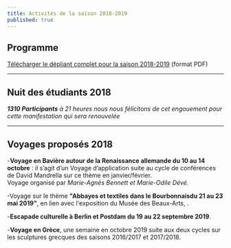 ```yaml
---
title: Activités de la saison 2018-2019
published: true
---
```



## Programme

[Télécharger le dépliant complet pour la saison 2018-2019](/fichiers/adhesion-2018-2019.pdf) (format PDF)


 --- 




## Nuit des étudiants 2018  

_**1310 Participants** à 21 heures nous nous félicitons de cet engouement pour cette manifestation qui sera renouvelée_  

---

## Voyages proposés 2018  

-**Voyage en Bavière autour de la Renaissance allemande du 10 au 14 octobre** : il s’agit d’un
Voyage d’application suite au cycle de conférences de David Mandrella sur ce thème en
janvier/février.  
Voyage organisé par _Marie-Agnès Bennett et Marie-Odile Dévé._  

-Voyage sur le thème **"Abbayes et textiles dans le Bourbonnaisdu 21 au 23 mai 2019"**, en lien avec l'exposition du Musée des Beaux-Arts, .  

-**Escapade culturelle à Berlin  et Postdam du 19 au 22 septembre 2019**.

-**Voyage en Grèce**, une semaine en octobre 2019 suite aux deux cycles sur les sculptures grecques des saisons 2016/2017 et 2017/2018.
